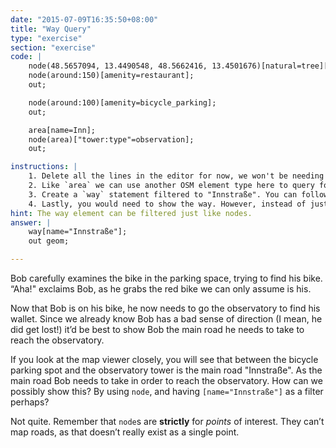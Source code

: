 ```yaml
---
date: "2015-07-09T16:35:50+08:00"
title: "Way Query"
type: "exercise"
section: "exercise"
code: | 
    node(48.5657094, 13.4490548, 48.5662416, 13.4501676)[natural=tree][height=20];
    node(around:150)[amenity=restaurant];
    out;

    node(around:100)[amenity=bicycle_parking];
    out;

    area[name=Inn];
    node(area)["tower:type"=observation];
    out;

instructions: |
    1. Delete all the lines in the editor for now, we won't be needing the nodes.
    2. Like `area` we can use another OSM element type here to query for the road. Namely, we can use the `way` statement.
    3. Create a `way` statement filtered to "Innstraße". You can follow the same form that `node` and `area` statements take. Keep in mind that you would have to surround the filter key "Innstraße" with quotes, as it contains the special character “ß".
    4. Lastly, you would need to show the way. However, instead of just using `out`, you would have to use the custom modificator `geom`, so that the statement reads `out geom;`
hint: The way element can be filtered just like nodes.
answer: |
    way[name="Innstraße"];
    out geom;

---
```


Bob carefully examines the bike in the parking space, trying to find his bike. “Aha!" exclaims Bob, as he grabs the red bike we can only assume is his.

Now that Bob is on his bike, he now needs to go the observatory to find his wallet. Since we already know Bob has a bad sense of direction (I mean, he did get lost!) it’d be best to show Bob the main road he needs to take to reach the observatory.

If you look at the map viewer closely, you will see that between the bicycle parking spot and the observatory tower is the main road "Innstraße". As the main road Bob needs to take in order to reach the observatory. How can we possibly show this? By using `node`, and having `[name="Innstraße"]` as a filter perhaps?

Not quite. Remember that `node`s are __strictly__ for _points_ of interest. They can’t map roads, as that doesn’t really exist as a single point.
